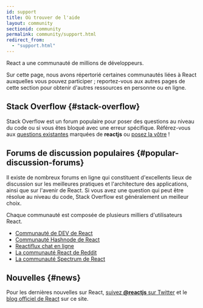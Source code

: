 ```yaml
---
id: support
title: Où trouver de l'aide
layout: community
sectionid: community
permalink: community/support.html
redirect_from:
  - "support.html"
---
```


React a une communauté de millions de développeurs.

Sur cette page, nous avons répertorié certaines communautés liées à React auxquelles vous pouvez participer ; reportez-vous aux autres pages de cette section pour obtenir d'autres ressources en personne ou en ligne.

## Stack Overflow {#stack-overflow}

Stack Overflow est un forum populaire pour poser des questions au niveau du code ou si vous êtes bloqué avec une erreur spécifique. Référez-vous aux [questions existantes](https://stackoverflow.com/questions/tagged/reactjs) marquées de **reactjs** ou [posez la vôtre](https://stackoverflow.com/questions/ask?tags=reactjs) !

## Forums de discussion populaires {#popular-discussion-forums}

Il existe de nombreux forums en ligne qui constituent d'excellents lieux de discussion sur les meilleures pratiques et l'architecture des applications, ainsi que sur l'avenir de React. Si vous avez une question qui peut être résolue au niveau du code, Stack Overflow est généralement un meilleur choix.

Chaque communauté est composée de plusieurs milliers d'utilisateurs React.

* [Communauté de DEV de React](https://dev.to/t/react)
* [Communauté Hashnode de React](https://hashnode.com/n/reactjs)
* [Reactiflux chat en ligne](https://discord.gg/0ZcbPKXt5bZjGY5n)
* [La communauté React de Reddit](https://www.reddit.com/r/reactjs/)
* [La communauté Spectrum de React](https://spectrum.chat/react)

## Nouvelles {#news}

Pour les dernières nouvelles sur React, [suivez **@reactjs** sur Twitter](https://twitter.com/reactjs) et le [blog officiel de React](/blog/) sur ce site.
